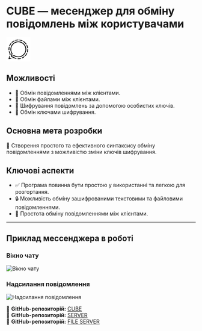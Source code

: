 # CUBE — месенджер для обміну повідомлень між користувачами

[![CUBE Messenger](https://raw.githubusercontent.com/rifatismailov/CUBE/main/messenger_cube_icon.png)](https://github.com/rifatismailov/CUBE)

## Можливості

- 📩 Обмін повідомленнями між клієнтами.
- 📂 Обмін файлами між клієнтами.
- 🔐 Шифрування повідомлень за допомогою особистих ключів.
- 🔑 Обмін ключами шифрування.

## Основна мета розробки

🔹 Створення простого та ефективного синтаксису обміну повідомленнями з можливістю зміни ключів шифрування.

## Ключові аспекти

- ✅ Програма повинна бути простою у використанні та легкою для розгортання.
- 🔒 Можливість обміну зашифрованими текстовими та файловими повідомленнями.
- 🔄 Простота обміну повідомленнями між клієнтами.

---
## Приклад мессенджера в роботі

### Вікно чату
![Вікно чату](https://raw.githubusercontent.com/rifatismailov/CUBE/main/image_message/chat_window.png)

### Надсилання повідомлення
![Надсилання повідомлення](https://raw.githubusercontent.com/rifatismailov/CUBE/main/image_message/sending_message.png)

📌 **GitHub-репозиторій:** [CUBE](https://github.com/rifatismailov/CUBE)  
📌 **GitHub-репозиторій:** [SERVER](https://github.com/rifatismailov/server_cube)  
📌 **GitHub-репозиторій:** [FILE SERVER](https://github.com/rifatismailov/file_server_cube)  
